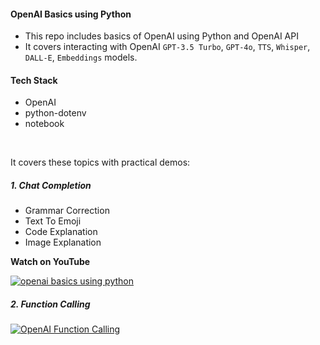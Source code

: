 #### OpenAI Basics using Python

* This repo includes basics of OpenAI using Python and OpenAI API
* It covers interacting with OpenAI `GPT-3.5 Turbo`, `GPT-4o`, `TTS`, `Whisper`, `DALL-E`, `Embeddings` models.

#### Tech Stack

* OpenAI
* python-dotenv
* notebook

<br/>

It covers these topics with practical demos:

##### 1. Chat Completion
* Grammar Correction
* Text To Emoji
* Code Explanation
* Image Explanation

**Watch on YouTube**

[![openai basics using python](https://img.youtube.com/vi/4_dTMYNcrIc/0.jpg)](https://www.youtube.com/watch?v=4_dTMYNcrIc)


##### 2. Function Calling
[![OpenAI Function Calling](https://img.youtube.com/vi/sHZc08dBX5Y/0.jpg)](https://www.youtube.com/watch?v=sHZc08dBX5Y)
